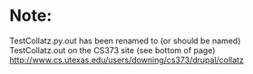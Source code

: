 Note:
=============

TestCollatz.py.out has been renamed to (or should be named) TestCollatz.out on the CS373 site (see bottom of page)
http://www.cs.utexas.edu/users/downing/cs373/drupal/collatz
